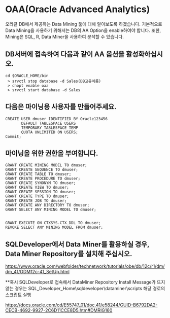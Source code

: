 # OAA(Oracle Advanced Analytics)

오라클 DB에서 제공하는 Data Mining 툴에 대해 알아보도록 하겠습니다.
기본적으로 Data Mining을 사용하기 위해서는 DB의 AA Option을 enable하여야 합니다.
또한, Mining은 SQL, R, Data Miner을 사용하여 분석할 수 있습니다.

## DB서버에 접속하여 다음과 같이 AA 옵션을 활성화하십시오.

<pre><code>cd $ORACLE_HOME/bin
 > srvctl stop database -d Sales(DB고유이름)
 > chopt enable oaa
 > srvctl start database -d Sales
</code></pre>

## 다음은 마이닝용 사용자를 만들어주세요.
<pre><code>CREATE USER dmuser IDENTIFIED BY Oracle123456
       DEFAULT TABLESPACE USERS
       TEMPORARY TABLESPACE TEMP
       QUOTA UNLIMITED ON USERS;
Commit;
</code></pre>

## 마이닝을 위한 권한을 부여합니다.
<pre><code>GRANT CREATE MINING MODEL TO dmuser;
GRANT CREATE SEQUENCE TO dmuser;
GRANT CREATE TABLE TO dmuser;
GRANT CREATE PROCEDURE TO dmuser;
GRANT CREATE SYNONYM TO dmuser;
GRANT CREATE VIEW TO dmuser;
GRANT CREATE SESSION TO dmuser;
GRANT CREATE TYPE TO dmuser;
GRANT CREATE JOB TO dmuser;
GRANT CREATE ANY DIRECTORY TO dmuser; 
GRANT SELECT ANY MINING MODEL TO dmuser;


GRANT EXECUTE ON CTXSYS.CTX_DDL TO dmuser;
REVOKE SELECT ANY MINING MODEL FROM dmuser;
</code></pre>

## SQLDeveloper에서 Data Miner를 활용하실 경우, Data Miner Repository를 설치해 주십시오.
https://www.oracle.com/webfolder/technetwork/tutorials/obe/db/12c/r1/dm/dm_41/ODM12c-41_SetUp.html


**혹시 SQLDeveloper로 접속해서 DataMiner Repository Install Message가 뜨지 않는 경우는 
SQL_Developer_Home\sqldeveloper\dataminer\scripts 해당 경로의 스크립트 실행


https://docs.oracle.com/cd/E55747_01/doc.41/e58244/GUID-B6792DA2-CECB-4692-9927-2C6D11CCE8D5.htm#DMRIG160
